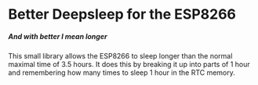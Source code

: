 # Better Deepsleep for the ESP8266
##### And with better I mean longer
This small library allows the ESP8266 to sleep longer than the normal maximal time of 3.5 hours.
It does this by breaking it up into parts of 1 hour and remembering how many times to sleep 1 hour in the RTC memory.
